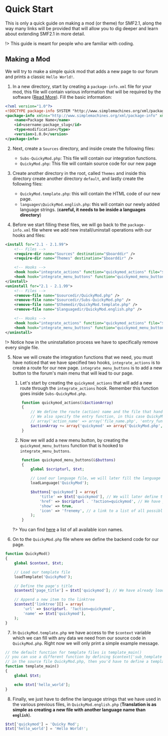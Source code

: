 # Quick Start
This is only a quick guide on making a mod (or theme) for SMF2.1, along the way many links will be provided that will allow you to dig deeper and learn about extending SMF2.1 in more detail.

!> This guide is meant for people who are familiar with coding.

## Making a Mod
We will try to make a simple quick mod that adds a new page to our forum and prints a classic `Hello World!`.

1. In a new directory, start by creating a `package-info.xml` file for your mod, this file will contain various information that will be required by the software ([Read More](getting_started/package_sdk.md)). Fill the basic information:
```xml
<?xml version="1.0"?>
<!DOCTYPE package-info SYSTEM "http://www.simplemachines.org/xml/package-info">
<package-info xmlns="http://www.simplemachines.org/xml/package-info" xmlns:smf="http://www.simplemachines.org/">
    <name>Package Name</name>
    <id>username:package_slug</id>
    <type>modification</type>
    <version>1.0.0</version>
</package-info>
```

2. Next, create a `Sources` directory, and inside create the following files:
    * `Subs-QuickyMod.php`: This file will contain our integration functions.
    * `QuickyMod.php`: This file will contain source code for our new page

3. Create another directory in the root, called `Themes` and inside this directory create another directory `default`, and lastly create the following files:
    * `QuickyMod.template.php`: this will contain the HTML code of our new page.
    * `languages\QuickyMod.english.php`: this will contain our newly added language strings. (**careful, it needs to be inside a languages directory**)

4. Before we start filling these files, we will go back to the `package-info.xml` file where we add new install/uninstall operations with our hooks and files:
```xml
<install for="2.1 - 2.1.99">
    <!-- Files -->
    <require-dir name="Sources" destination="$boarddir" />
    <require-dir name="Themes" destination="$boarddir" />

    <!-- Hooks -->
    <hook hook="integrate_actions" function="quickymod_actions" file="$sourcedir/Subs-QuickyMod.php" />
    <hook hook="integrate_menu_buttons" function="quickymod_menu_buttons" file="$sourcedir/Subs-QuickyMod.php" />
</install>
<uninstall for="2.1 - 2.1.99">
    <!-- Files -->
    <remove-file name="$sourcedir/QuickyMod.php" />
    <remove-file name="$sourcedir/Subs-QuickyMod.php" />
    <remove-file name="$themedir/QuickyMod.template.php" />
    <remove-file name="$languagedir/QuickyMod.english.php" />

    <!-- Hooks -->
    <hook hook="integrate_actions" function="quickymod_actions" file="$sourcedir/Subs-QuickyMod.php" reverse="true" />
    <hook hook="integrate_menu_buttons" function="quickymod_menu_buttons" file="$sourcedir/Subs-QuickyMod.php" reverse="true" />
</uninstall>
```
!> Notice how in the uninstallation process we have to specifically remove every single file.

5. Now we will create the integration functions that we need, you must have noticed that we have specified two hooks, `integrate_actions` is to create a route for our new page. `integrate_menu_buttons` is to add a new button to the forum's main menu that will lead to our page.
    1. Let's start by creating the `quickymod_actions` that will add a new route through the `integrate_actions` hook. Remember this function goes inside `Subs-QuickyMod.php`.
    ```php
        function quickymod_actions(&$actionArray)
        {
            // We define the route (action) name and the file that handles that route.
            // We also specify the entry function, in this case QuickyMod
            // array('action_name' => array('file_name.php', 'entry_function_name'))
            $actionArray += array('quickymod' => array('QuickyMod.php', 'QuickyMod'));
        }
    ```
    2. Now we will add a new menu button, by creating the `quickymod_menu_buttons` function that is hooked to `integrate_menu_buttons`.
    ```php
        function quickymod_menu_buttons(&$buttons)
        {
            global $scripturl, $txt;

            // Load our language file, we will later fill the language file
            loadLanguage('QuickyMod');

            $buttons['quickymod'] = array(
                'title' => $txt['quickymod'], // We will later define this language string
                'href' => $scripturl . '?action=quickymod', // We have previously defined a route(action) with the name quickymod
                'show' => true,
                'icon' => 'frenemy', // a link to a list of all possible icons is provided below
            );
        }
    ```
    ?> You can find [here](frontend/icons.md) a list of all available icon names.

6. On to the `QuickyMod.php` file where we define the backend code for our page.
```php
function QuickyMod()
{
    global $context, $txt;

    // Load our template file
    loadTemplate('QuickyMod');

    // Define the page's title
    $context['page_title'] = $txt['quickymod']; // We have already loaded our language file using the integrate_menu_buttons hook

    // Append a new item to the linktree
    $context['linktree'][] = array(
        'url' => $scripturl. '?action=quickymod',
        'name' => $txt['quickymod'],
    );
}
```

7. In `QuickyMod.template.php` we have access to the `$context` variable which we can fill with any data we need from our source code in `QuickyMod.php`. Right now we will only print a simple example message.
```php
// the default function for template files is template_main()
// you can use a different function by defining $context['sub_template'] = 'different_function';
// in the source file QuickyMod.php, then you'd have to define a template_different_function() function in this file
function template_main()
{
    global $txt;

    echo $txt['hello_world'];
}
```

8. Finally, we just have to define the language strings that we have used in the various previous files, in `QuickyMod.english.php` (**Translation is as simple as creating a new file with another language name than `english`**).
```php
$txt['quickymod'] = 'Quicky Mod';
$txt['hello_world'] = 'Hello World!';
```